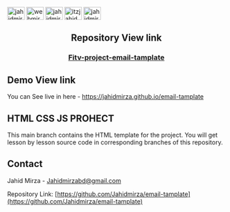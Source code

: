 <!-- MARKDOWN LINKS TO GET IN TOUCH -->
<p align="left">
<a href="https://codepen.io/jahidmirza" target="blank"><img align="center" src="https://raw.githubusercontent.com/rahuldkjain/github-profile-readme-generator/master/src/images/icons/Social/codepen.svg" alt="jahidmirza" height="30" width="40" /></a>
<a href="https://twitter.com/webmirzabd" target="blank"><img align="center" src="https://raw.githubusercontent.com/rahuldkjain/github-profile-readme-generator/master/src/images/icons/Social/twitter.svg" alt="webmirzabd" height="30" width="40" /></a>
<a href="https://linkedin.com/in/jahidmirzabd" target="blank"><img align="center" src="https://raw.githubusercontent.com/rahuldkjain/github-profile-readme-generator/master/src/images/icons/Social/linked-in-alt.svg" alt="jahidmirzabd" height="30" width="40" /></a>
<a href="https://fb.com/itzjahidmirza" target="blank"><img align="center" src="https://raw.githubusercontent.com/rahuldkjain/github-profile-readme-generator/master/src/images/icons/Social/facebook.svg" alt="itzjahidmirza" height="30" width="40" /></a>
<a href="https://instagram.com/jahidmirza" target="blank"><img align="center" src="https://raw.githubusercontent.com/rahuldkjain/github-profile-readme-generator/master/src/images/icons/Social/instagram.svg" alt="jahidmirza" height="30" width="40" /></a>
</p>
<h2 align="center">Repository View link</h2>
<p align="center">
  <h3 align="center"><a href="https://github.com/Jahidmirza/email-tamplate">Fitv-project-email-tamplate</a></h3>

## Demo View link

You can  See live in here - https://jahidmirza.github.io/email-tamplate
## HTML CSS JS PROHECT 

This main branch contains the HTML template for the project. You will get lesson by lesson source code in corresponding branches of this repository.

<!-- CONTACT -->

## Contact

Jahid Mirza - [Jahidmirzabd@gmail.com](mailto:Jahidmirzabd@gmail.com)

Repository Link: [https://github.com/Jahidmirza/email-tamplate](https://github.com/Jahidmirza/email-tamplate)
